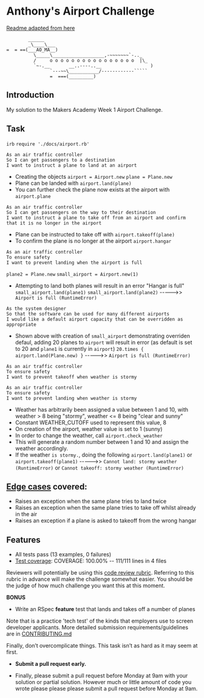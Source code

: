 Anthony's Airport Challenge
=================
[Readme adapted from here](https://github.com/makersacademy/airport_challenge)

```
        ______
        _\____\___
=  = ==(___AO_MA__)
          \_____\___________________,-~~~~~~~`-.._
          /     o o o o o o o o o o o o o o o o  |\_
          `~-.__       __..----..__                  )
                `---~~\___________/------------`````
                =  ===(_________)

```

Introduction
-------

My solution to the Makers Academy Week 1 Airport Challenge.

Task
-----

`irb`
`require './docs/airport.rb'`

```
As an air traffic controller 
So I can get passengers to a destination 
I want to instruct a plane to land at an airport
```

* Creating the objects
`airport = Airport.new`
`plane = Plane.new`
* Plane can be landed with 
`airport.land(plane)`
* You can further check the plane now exists at the airport with
`airport.plane`

```
As an air traffic controller 
So I can get passengers on the way to their destination 
I want to instruct a plane to take off from an airport and confirm that it is no longer in the airport
```

* Plane can be instructed to take off with
`airport.takeoff(plane)`
* To confirm the plane is no longer at the airport
`airport.hangar` 

```
As an air traffic controller 
To ensure safety 
I want to prevent landing when the airport is full 
```

`plane2 = Plane.new`
`small_airport = Airport.new(1)`
* Attempting to land both planes will result in an error "Hangar is full"
`small_airport.land(plane1)`
`small_airport.land(plane2)`
----->> ` Airport is full (RuntimeError)`

```
As the system designer
So that the software can be used for many different airports
I would like a default airport capacity that can be overridden as appropriate
```

* Shown above with creation of `small_airport` demonstrating overriden defaul, adding 20 planes to `airport` will result in error (as default is set to 20 and `plane1` is currently in `airport`)
`20.times { airport.land(Plane.new) }`
----->> `Airport is full (RuntimeError)`

```
As an air traffic controller 
To ensure safety 
I want to prevent takeoff when weather is stormy 

As an air traffic controller 
To ensure safety 
I want to prevent landing when weather is stormy 
```

* Weather has arbitrarily been assigned a value between 1 and 10, with weather > 8 being "stormy", weather <= 8 being "clear and sunny"
* Constant WEATHER_CUTOFF used to represent this value, 8
* On creation of the airport, weather value is set to 1 (sunny)
* In order to change the weather, call
`airport.check_weather`
* This will generate a random number between 1 and 10 and assign the weather accordingly.
* If the weather `is stormy.`, doing the following
`airport.land(plane1)`
or `airport.takeoff(plane1)` 
----->> `Cannot land: stormy weather (RuntimeError)` or 
`Cannot takeoff: stormy weather (RuntimeError)`




[Edge cases](http://programmers.stackexchange.com/questions/125587/what-are-the-difference-between-an-edge-case-a-corner-case-a-base-case-and-a-b) covered:
-----

* Raises an exception when the same plane tries to land twice
* Raises an exception when the same plane tries to take off whilst already in the air
* Raises an exception if a plane is asked to takeoff from the wrong hangar

Features
-----
* All tests pass (13 examples, 0 failures)
* [Test coverage](https://github.com/makersacademy/course/blob/main/pills/test_coverage.md): COVERAGE: 100.00% -- 111/111 lines in 4 files

Reviewers will potentially be using this [code review rubric](docs/review.md).  Referring to this rubric in advance will make the challenge somewhat easier.  You should be the judge of how much challenge you want this at this moment.

**BONUS**

* Write an RSpec **feature** test that lands and takes off a number of planes

Note that is a practice 'tech test' of the kinds that employers use to screen developer applicants.  More detailed submission requirements/guidelines are in [CONTRIBUTING.md](CONTRIBUTING.md)

Finally, don’t overcomplicate things. This task isn’t as hard as it may seem at first.

* **Submit a pull request early.**

* Finally, please submit a pull request before Monday at 9am with your solution or partial solution.  However much or little amount of code you wrote please please please submit a pull request before Monday at 9am.
